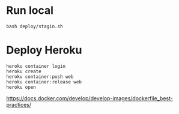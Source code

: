 # Run local
```
bash deploy/stagin.sh
```

# Deploy Heroku
```
heroku container login
heroku create
heroku container:push web
heroku container:release web
heroku open
```

https://docs.docker.com/develop/develop-images/dockerfile_best-practices/